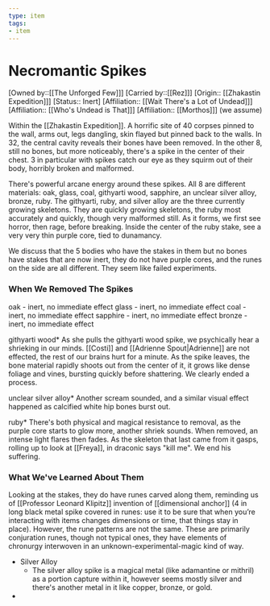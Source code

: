 ```yaml
---
type: item
tags:
- item
---
```

# Necromantic Spikes
[Owned by::[[The Unforged Few]]]
[Carried by::[[Rez]]]
[Origin:: [[Zhakastin Expedition]]]
[Status:: Inert]
[Affiliation:: [[Wait There's a Lot of Undead]]]
[Affiliation:: [[Who's Undead is That]]]
[Affiliation:: [[Morthos]]] (we assume)

Within the [[Zhakastin Expedition]]. A horrific site of 40 corpses pinned to the wall, arms out, legs dangling, skin flayed but pinned back to the walls. In 32, the central cavity reveals their bones have been removed. In the other 8, still no bones, but more noticeably, there's a spike in the center of their chest. 3 in particular with spikes catch our eye as they squirm out of their body, horribly broken and malformed. 

There's powerful arcane energy around these spikes. All 8 are different materials: oak, glass, coal, githyarti wood, sapphire, an unclear silver alloy, bronze, ruby. The githyarti, ruby, and silver alloy are the three currently growing skeletons. They are quickly growing skeletons, the ruby most accurately and quickly, though very malformed still. As it forms, we first see horror, then rage, before breaking. Inside the center of the ruby stake, see a very very thin purple core, tied to dunamancy. 

We discuss that the 5 bodies who have the stakes in them but no bones have stakes that are now inert, they do not have purple cores, and the runes on the side are all different. They seem like failed experiments. 

### When We Removed The Spikes
oak - inert, no immediate effect
glass - inert, no immediate effect
coal - inert, no immediate effect
sapphire - inert, no immediate effect
bronze - inert, no immediate effect

githyarti wood*
	As she pulls the githyarti wood spike, we psychically hear a shrieking in our minds. [[Costi]] and [[Adrienne Spout|Adrienne]] are not effected, the rest of our brains hurt for a minute. As the spike leaves, the bone material rapidly shoots out from the center of it, it grows like dense foliage and vines, bursting quickly before shattering. We clearly ended a process.

unclear silver alloy*
	Another scream sounded, and a similar visual effect happened as calcified white hip bones burst out. 

ruby*
	There's both physical and magical resistance to removal, as the purple core starts to glow more, another shriek sounds. When removed, an intense light flares then fades. As the skeleton that last came from it gasps, rolling up to look at [[Freya]], in draconic says "kill me". We end his suffering. 

### What We've Learned About Them
Looking at the stakes, they do have runes carved along them, reminding us of [[Professor Leonard Klipitz]] invention of [[dimensional anchor]] (4 in long black metal spike covered in runes: use it to be sure that when you’re interacting with items changes dimensions or time, that things stay in place). However, the rune patterns are not the same. These are primarily conjuration runes, though not typical ones, they have elements of chronurgy interwoven in an unknown-experimental-magic kind of way. 

* Silver Alloy
	* The silver alloy spike is a magical metal (like adamantine or mithril) as a portion capture within it, however seems mostly silver and there's another metal in it like copper, bronze, or gold. 
* 